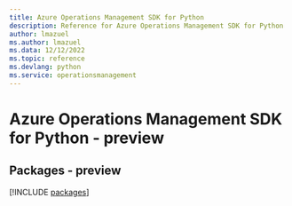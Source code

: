 ```yaml
---
title: Azure Operations Management SDK for Python
description: Reference for Azure Operations Management SDK for Python
author: lmazuel
ms.author: lmazuel
ms.data: 12/12/2022
ms.topic: reference
ms.devlang: python
ms.service: operationsmanagement
---
```

# Azure Operations Management SDK for Python - preview
## Packages - preview
[!INCLUDE [packages](operations-management-index.md)]